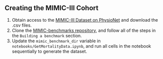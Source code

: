 ## Creating the MIMIC-III Cohort

1. Obtain access to the [MIMIC-III Dataset on PhysioNet](https://physionet.org/content/mimiciii/1.4/) and download the .csv files.
2. Clone the [MIMIC-benchmarks repository](https://github.com/YerevaNN/mimic3-benchmarks), and follow all of the steps in the `Building a benchmark` section.
3. Update the `mimic_benchmark_dir` variable in `notebooks/GetMortalityData.ipynb`, and run all cells in the notebook sequentially to generate the dataset. 
   